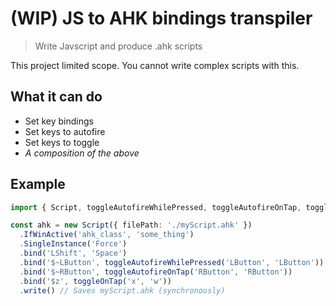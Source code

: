 # (WIP) JS to AHK bindings transpiler

> Write Javscript and produce .ahk scripts

This project limited scope. You cannot write complex scripts with this.

## What it can do

- Set key bindings
- Set keys to autofire
- Set keys to toggle
- _A composition of the above_

## Example

```ts
import { Script, toggleAutofireWhilePressed, toggleAutofireOnTap, toggleOnTap } from 'js-to-ahk

const ahk = new Script({ filePath: './myScript.ahk' })
  .IfWinActive('ahk_class', 'some_thing')
  .SingleInstance('Force')
  .bind('LShift', 'Space')
  .bind('$~LButton', toggleAutofireWhilePressed('LButton', 'LButton'))
  .bind('$~RButton', toggleAutofireOnTap('RButton', 'RButton'))
  .bind('$z', toggleOnTap('x', 'w'))
  .write() // Saves myScript.ahk (synchronously)
```